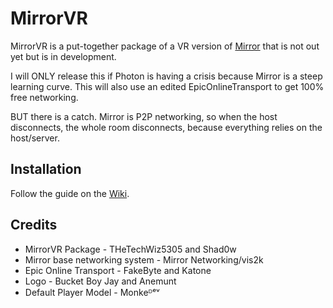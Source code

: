 # MirrorVR

MirrorVR is a put-together package of a VR version of [Mirror](https://github.com/MirrorNetworking/Mirror) that is not out yet but is in development.

I will ONLY release this if Photon is having a crisis because Mirror is a steep learning curve. This will also use an edited EpicOnlineTransport to get 100% free networking.

BUT there is a catch. Mirror is P2P networking, so when the host disconnects, the whole room disconnects, because everything relies on the host/server.

## Installation
Follow the guide on the [Wiki](https://github.com/TheTechWiz5305/MirrorVR/wiki).

## Credits
- MirrorVR Package - THeTechWiz5305 and Shad0w
- Mirror base networking system - Mirror Networking/vis2k
- Epic Online Transport - FakeByte and Katone
- Logo - Bucket Boy Jay and Anemunt
- Default Player Model - Monkeᴰᵉᵛ
